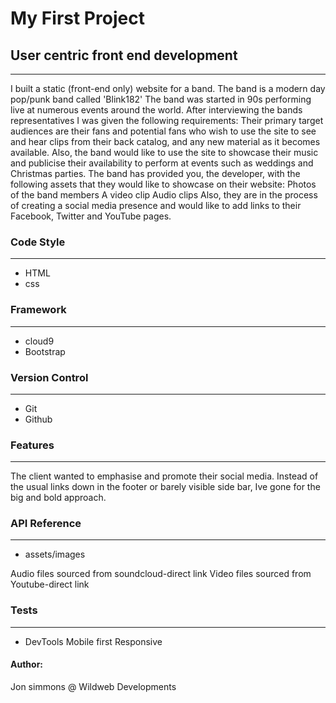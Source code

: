 # My First Project

## User centric front end development
-------------------------------------------
I built a static (front-end only) website for a band.
The band is a modern day pop/punk band called 'Blink182' The band was started in 90s performing live at numerous events around the world. After interviewing the bands representatives I was given the following requirements:
Their primary target audiences are their fans and potential fans who wish to use the site to see and hear clips from their back catalog, and any new material as it becomes available.
Also, the band would like to use the site to showcase their music and publicise their availability to perform at events such as weddings and Christmas parties.
The band has provided you, the developer, with the following assets that they would like to showcase on their website:
Photos of the band members
A video clip
Audio clips
Also, they are in the process of creating a social media presence and would like to add links to their Facebook, Twitter and YouTube pages. 

### Code Style
------------------------------------------
* HTML
* css

### Framework
------------------------------------------
* cloud9
* Bootstrap

### Version Control
------------------------------------------
* Git
* Github

### Features
----------------------------------------
The client wanted to emphasise and promote their social media.
Instead of the usual links down in the footer or barely visible side bar, Ive gone for the big and bold approach.

### API Reference
----------------------------------------
* assets/images

Audio files sourced from soundcloud-direct link
Video files sourced from Youtube-direct link

### Tests
----------------------------------------
* DevTools Mobile first Responsive

#### Author:

Jon simmons @ Wildweb Developments







